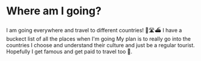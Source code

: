 # Where am I going? 
I am going everywhere and travel to different countries! 🛫🛣️⛴️
I have a buckect list of all the places when I'm going 
My plan is to really go into the countries I choose and understand their culture and just be a regular tourist. 
Hopefully I get famous and get paid to travel too 💸.

